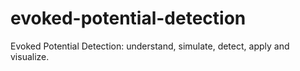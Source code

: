 # evoked-potential-detection
Evoked Potential Detection: understand, simulate, detect, apply and visualize.

